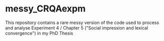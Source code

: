 # messy_CRQAexpm
This repository contains a rare messy version of the code used to process and analyse Experiment 4 / Chapter 5 ("Social impression and lexical convergence") in my PhD Thesis 
